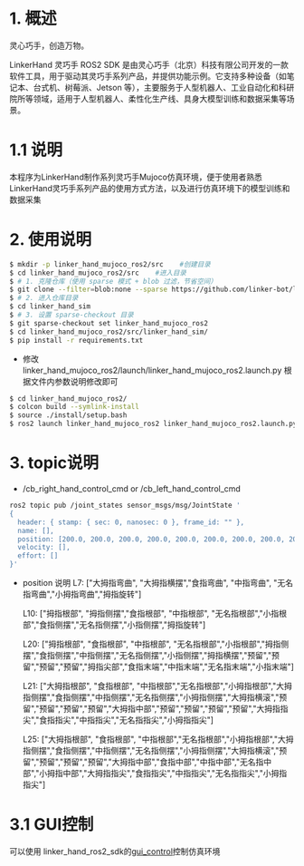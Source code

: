 # 1. **概述**

灵心巧手，创造万物。

LinkerHand 灵巧手 ROS2 SDK 是由灵心巧手（北京）科技有限公司开发的一款软件工具，用于驱动其灵巧手系列产品，并提供功能示例。它支持多种设备（如笔记本、台式机、树莓派、Jetson 等），主要服务于人型机器人、工业自动化和科研院所等领域，适用于人型机器人、柔性化生产线、具身大模型训练和数据采集等场景。

# 1.1 **说明**
本程序为LinkerHand制作系列灵巧手Mujoco仿真环境，便于使用者熟悉LinkerHand灵巧手系列产品的使用方式方法，以及进行仿真环境下的模型训练和数据采集

# 2. **使用说明**
```bash
$ mkdir -p linker_hand_mujoco_ros2/src    #创建目录
$ cd linker_hand_mujoco_ros2/src    #进入目录
$ # 1. 克隆仓库（使用 sparse 模式 + blob 过滤，节省空间）
$ git clone --filter=blob:none --sparse https://github.com/linker-bot/linkerhand-sim.git
$ # 2. 进入仓库目录
$ cd linker_hand_sim
$ # 3. 设置 sparse-checkout 目录
$ git sparse-checkout set linker_hand_mujoco_ros2
$ cd linker_hand_mujoco_ros2/src/linker_hand_sim/
$ pip install -r requirements.txt
```
- 修改linker_hand_mujoco_ros2/launch/linker_hand_mujoco_ros2.launch.py
根据文件内参数说明修改即可
```bash
$ cd linker_hand_mujoco_ros2/
$ colcon build --symlink-install
$ source ./install/setup.bash
$ ros2 launch linker_hand_mujoco_ros2 linker_hand_mujoco_ros2.launch.py
```

# 3. **topic说明**
- /cb_right_hand_control_cmd or /cb_left_hand_control_cmd
```bash
ros2 topic pub /joint_states sensor_msgs/msg/JointState '
{
  header: { stamp: { sec: 0, nanosec: 0 }, frame_id: "" },
  name: [],
  position: [200.0, 200.0, 200.0, 200.0, 200.0, 200.0, 200.0, 200.0, 200.0, 200.0],
  velocity: [],
  effort: []
}'

```
- position 说明
  L7:  ["大拇指弯曲", "大拇指横摆","食指弯曲", "中指弯曲", "无名指弯曲","小拇指弯曲","拇指旋转"]

  L10: ["拇指根部", "拇指侧摆","食指根部", "中指根部", "无名指根部","小指根部","食指侧摆","无名指侧摆","小指侧摆","拇指旋转"]

  L20: ["拇指根部", "食指根部", "中指根部", "无名指根部","小指根部","拇指侧摆","食指侧摆","中指侧摆","无名指侧摆","小指侧摆","拇指横摆","预留","预留","预留","预留","拇指尖部","食指末端","中指末端","无名指末端","小指末端"]

  L21: ["大拇指根部", "食指根部", "中指根部","无名指根部","小拇指根部","大拇指侧摆","食指侧摆","中指侧摆","无名指侧摆","小拇指侧摆","大拇指横滚","预留","预留","预留","预留","大拇指中部","预留","预留","预留","预留","大拇指指尖","食指指尖","中指指尖","无名指指尖","小拇指指尖"]

  L25: ["大拇指根部", "食指根部", "中指根部","无名指根部","小拇指根部","大拇指侧摆","食指侧摆","中指侧摆","无名指侧摆","小拇指侧摆","大拇指横滚","预留","预留","预留","预留","大拇指中部","食指中部","中指中部","无名指中部","小拇指中部","大拇指指尖","食指指尖","中指指尖","无名指指尖","小拇指指尖"]

# 3.1 **GUI控制**
可以使用 linker_hand_ros2_sdk的[gui_control](https://github.com/linkerbotai/linker_hand_ros2_sdk/blob/main/README_CN.md)控制仿真环境
